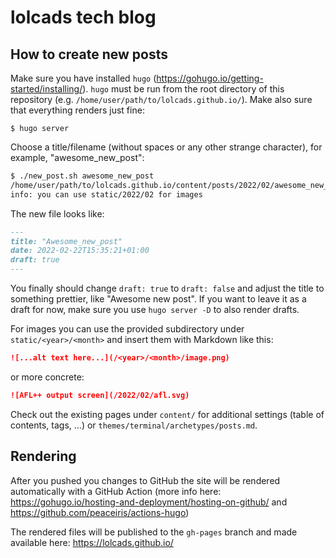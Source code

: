 # lolcads tech blog

## How to create new posts

Make sure you have installed `hugo` (https://gohugo.io/getting-started/installing/). `hugo` must be run from the root directory of this repository (e.g. `/home/user/path/to/lolcads.github.io/`). Make also sure that everything renders just fine:

```
$ hugo server
```

Choose a title/filename (without spaces or any other strange character), for example, "awesome_new_post":

```bash
$ ./new_post.sh awesome_new_post
/home/user/path/to/lolcads.github.io/content/posts/2022/02/awesome_new_post.md created
info: you can use static/2022/02 for images
```

The new file looks like:

```markdown
---
title: "Awesome_new_post"
date: 2022-02-22T15:35:21+01:00
draft: true
---
```

You finally should change `draft: true` to `draft: false` and adjust the title to something prettier, like "Awesome new post". If you want to leave it as a draft for now, make sure you use `hugo server -D` to also render drafts.

For images you can use the provided subdirectory under `static/<year>/<month>` and insert them with Markdown like this:

```markdown
![...alt text here...](/<year>/<month>/image.png)
```

or more concrete:

```markdown
![AFL++ output screen](/2022/02/afl.svg)
```

Check out the existing pages under `content/` for additional settings (table of contents, tags, ...) or `themes/terminal/archetypes/posts.md`.

## Rendering

After you pushed you changes to GitHub the site will be rendered automatically with a GitHub Action (more info here: https://gohugo.io/hosting-and-deployment/hosting-on-github/ and https://github.com/peaceiris/actions-hugo)

The rendered files will be published to the `gh-pages` branch and made available here: https://lolcads.github.io/